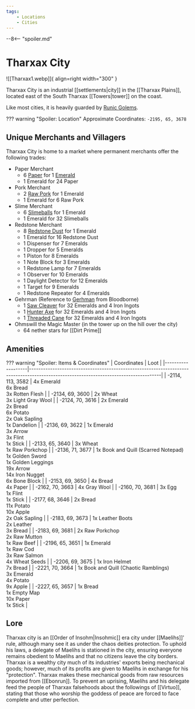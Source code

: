 ```yaml
---
tags:
    - Locations
    - Cities
---
```


--8<-- "spoiler.md"

# Tharxax City

![[Tharxax1.webp]]{ align=right width="300" }

Tharxax City is an industrial [[settlements|city]] in the [[Tharxax Plains]], located east of the South Tharxax [[Towers|tower]] on the coast.

Like most cities, it is heavily guarded by [Runic Golems](https://minecraft.gamepedia.com/Iron_Golem).

??? warning "Spoiler: Location"
	Approximate Coordinates: `-2195, 65, 3678`

## Unique Merchants and Villagers

Tharxax City is home to a market where permanent merchants offer the
following trades:

- Paper Merchant
    - 6 [Paper](https://minecraft.gamepedia.com/Paper) for 1 [Emerald](https://minecraft.gamepedia.com/Emerald)
    - 1 Emerald for 24 Paper
- Pork Merchant
    - 2 [Raw Pork](https://minecraft.gamepedia.com/Raw_Porkchop) for 1 Emerald
    - 1 Emerald for 6 Raw Pork
- Slime Merchant
    - 6 [Slimeballs](https://minecraft.gamepedia.com/Slimeball) for 1 Emerald
    - 1 Emerald for 32 Slimeballs
- Redstone Merchant
    - 8 [Redstone Dust](https://minecraft.gamepedia.com/Redstone_Dust) for 1 Emerald
    - 1 Emerald for 16 Redstone Dust
    - 1 Dispenser for 7 Emeralds
    - 1 Dropper for 5 Emeralds
    - 1 Piston for 8 Emeralds
    - 1 Note Block for 3 Emeralds
    - 1 Redstone Lamp for 7 Emeralds
    - 1 Observer for 10 Emeralds
    - 1 Daylight Detector for 12 Emeralds
    - 1 Target for 9 Emeralds
    - 1 Redstone Repeater for 4 Emeralds
- Gehrman (Reference to [Gerhman](https://bloodborne.wiki.fextralife.com/Gehrman) from Bloodborne)
    - 1 [Saw Cleaver](https://bloodborne.wiki.fextralife.com/Saw+Cleaver) for 32 Emeralds and 4 Iron Ingots
    - 1 [Hunter Axe](https://bloodborne.wiki.fextralife.com/Hunter+Axe) for 32 Emeralds and 4 Iron Ingots
    - 1 [Threaded Cane](https://bloodborne.wiki.fextralife.com/Threaded+Cane) for 32 Emeralds and 4 Iron Ingots
- Ohmswill the Magic Master (in the tower up on the hill over the city)
    - 64 nether stars for [[Dirt Prime]]

## Amenities

??? warning "Spoiler: Items & Coordinates"
	| Coordinates       | Loot                                                                                                                                 |
	|-------------------|--------------------------------------------------------------------------------------------------------------------------------------|
	| -2114, 113, 3582  | 4x Emerald <br>6x Bread <br>3x Rotten Flesh                                                                                          |
	| -2134, 69, 3600   | 2x Wheat <br>3x Light Gray Wool                                                                                                      |
	| -2124, 70, 3616   | 2x Emerald <br>2x Bread <br>6x Potato <br>2x Oak Sapling <br>1x Dandelion                                                            |
	| -2136, 69, 3622   | 1x Emerald <br>3x Arrow <br>3x Flint <br>1x Stick                                                                                    |
	| -2133, 65, 3640   | 3x Wheat <br>1x Raw Porkchop                                                                                                         |
	| -2136, 71, 3677   | 1x Book and Quill (Scarred Notepad) <br>1x Golden Sword <br>1x Golden Leggings <br>19x Arrow <br>14x Iron Nugget <br>6x Bone Block   |
	| -2153, 69, 3650   | 4x Bread <br>4x Paper                                                                                                                |
	| -2162, 70, 3663   | 4x Gray Wool                                                                                                                         |
	| -2160, 70, 3681   | 3x Egg <br>1x Flint <br>1x Stick                                                                                                     |
	| -2177, 68, 3646   | 2x Bread <br>11x Potato <br>10x Apple <br>2x Oak Sapling                                                                             |
	| -2183, 69, 3673   | 1x Leather Boots <br>2x Leather <br>3x Bread                                                                                         |
	| -2183, 69, 3681   | 2x Raw Porkchop <br>2x Raw Mutton <br>1x Raw Beef                                                                                    |
	| -2196, 65, 3651   | 1x Emerald <br>1x Raw Cod <br>3x Raw Salmon <br>4x Wheat Seeds                                                                       |
	| -2206, 69, 3675   | 1x Iron Helmet <br>7x Bread                                                                                                          |
	| -2221, 70, 3664   | 1x Book and Quill (Chaotic Ramblings) <br>3x Emerald <br>4x Potato <br>9x Apple                                                      |
	| -2227, 65, 3657   | 1x Bread <br>1x Empty Map <br>10x Paper <br>1x Stick                                                                                 |


## Lore

Tharxax city is an [[Order of Insohm|Insohmic]] era city under [[Maelihs]]' rule, although many see it as under the chaos deities protection. To uphold his laws, a delegate of Maelihs is stationed in the city, ensuring everyone remains obedient to Maelihs and that no citizens leave the city borders. Tharxax is a wealthy city much of its industries' exports being mechanical goods; however, much of its profits are given to Maelihs in exchange for his "protection". Tharxax makes these mechanical goods from raw resources imported from [[Ebonrun]]. To prevent an uprising, Maelihs and his delegate feed the people of Tharxax falsehoods about the followings of [[Virtuo]], stating that those who worship the goddess of peace are forced to face complete and utter perfection.

